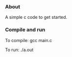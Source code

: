 ### About

A simple c code to get started. 

### Compile and run

To compile: gcc main.c

To run: ./a.out